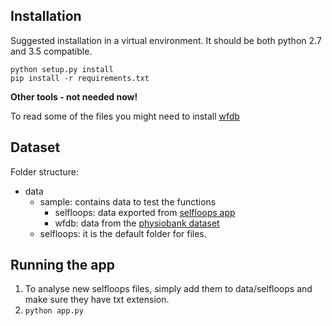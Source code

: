 
Installation
------------

Suggested installation in a virtual environment. It should be both python 2.7 and 3.5 compatible.

```
python setup.py install
pip install -r requirements.txt
```

**Other tools - not needed now!**

To read some of the files you might need to install [wfdb](https://www.physionet.org/physiotools/wfdb-darwin-quick-start.shtml)

Dataset
-------

Folder structure:

- data
    - sample: contains data to test the functions
        - selfloops: data exported from [selfloops app](https://www.selfloops.com/products/heart-rate-variability.html)
        - wfdb: data from the [physiobank dataset](https://www.physionet.org/physiobank/database/crisdb/e/)
    - selfloops: it is the default folder for files.


Running the app
---------------
1. To analyse new selfloops files, simply add them to data/selfloops and make sure they have txt extension.
2. `python app.py` 




